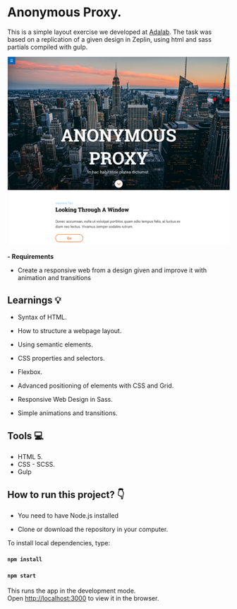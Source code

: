 # Anonymous Proxy.

This is a simple layout exercise we developed at [Adalab](https://adalab.es/). The task was based on a replication of a given design in Zeplin, using html and sass partials compiled with gulp.

![Screenshot of website](https://raw.githubusercontent.com/Adalab/modulo-1-evaluacion-final-NurAhissami/master/web-design.png)

**- Requirements**

- Create a responsive web from a design given and improve it with animation and transitions

## Learnings 💡

- Syntax of HTML.

- How to structure a webpage layout.

- Using semantic elements.

- CSS properties and selectors.

- Flexbox.

- Advanced positioning of elements with CSS and Grid.

- Responsive Web Design in Sass.

- Simple animations and transitions.

## Tools 💻

- HTML 5.
- CSS - SCSS.
- Gulp

## How to run this project? :point_down:

- You need to have Node.js installed

- Clone or download the repository in your computer.

To install local dependencies, type:

#### `npm install`

#### `npm start`

This runs the app in the development mode.<br />
Open [http://localhost:3000](http://localhost:3000) to view it in the browser.




